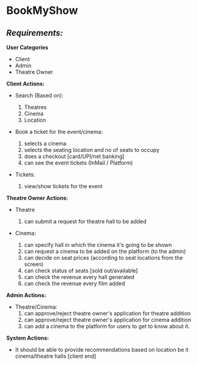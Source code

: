 # BookMyShow

## _Requirements:_


  **User Categories**
 - Client
 - Admin
 - Theatre Owner

**Client Actions:**

 - Search (Based on):
	 1. Theatres
	 2. Cinema
	 3. Location

 - Book a ticket for the event/cinema:
	 1. selects a cinema
	 2. selects the seating location and no of seats to occupy
	 3. does a checkout [card/UPI/net banking]
	 4. can see the event tickets (InMail / Platform)

- Tickets:
	1. view/show tickets for the event

 
**Theatre Owner Actions:**

- Theatre
	1. can submit a request for theatre hall to be added

- Cinema:
	1. can specify hall in which the cinema it's going to be shown
	2. can request a cinema to be added on the platform (to the admin)
	3. can decide on seat prices (according to seat locations from the screen)
	4. can check status of seats [sold out/available]
	5. can check the revenue every hall generated
	6. can check the revenue every film added

 **Admin Actions:**
 
 - Theatre/Cinema:
	 1. can approve/reject theatre owner's application for theatre addition
	 2. can approve/reject theatre owner's application for cinema addition
	 3. can add a cinema to the platform for users to get to know about it.

**System Actions:**

- It should be able to provide recommendations based on location be it cinema/theatre halls [client end]
